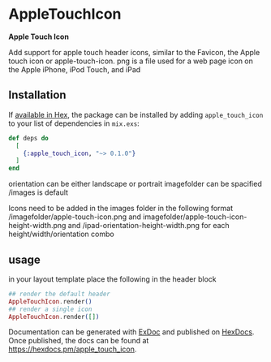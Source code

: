 # AppleTouchIcon

**Apple Touch Icon**


Add support for apple touch header icons,
similar to the Favicon, the Apple touch icon or apple-touch-icon. png is a file used for a web page icon on the Apple iPhone, iPod Touch, and iPad


## Installation

If [available in Hex](https://hex.pm/docs/publish), the package can be installed
by adding `apple_touch_icon` to your list of dependencies in `mix.exs`:

```elixir
def deps do
  [
    {:apple_touch_icon, "~> 0.1.0"}
  ]
end
```

orientation can be either landscape or portrait
imagefolder can be spacified /images is default


Icons  need to be added in the images folder in the following format /imagefolder/apple-touch-icon.png and imagefolder/apple-touch-icon-height-width.png and /ipad-orientation-height-width.png
for each height/width/orientation combo


## usage
in your layout template  place the following in the header block

```elixir
## render the default header
AppleTouchIcon.render()
## render a single icon
AppleTouchIcon.render([])
```

Documentation can be generated with [ExDoc](https://github.com/elixir-lang/ex_doc)
and published on [HexDocs](https://hexdocs.pm). Once published, the docs can
be found at <https://hexdocs.pm/apple_touch_icon>.


